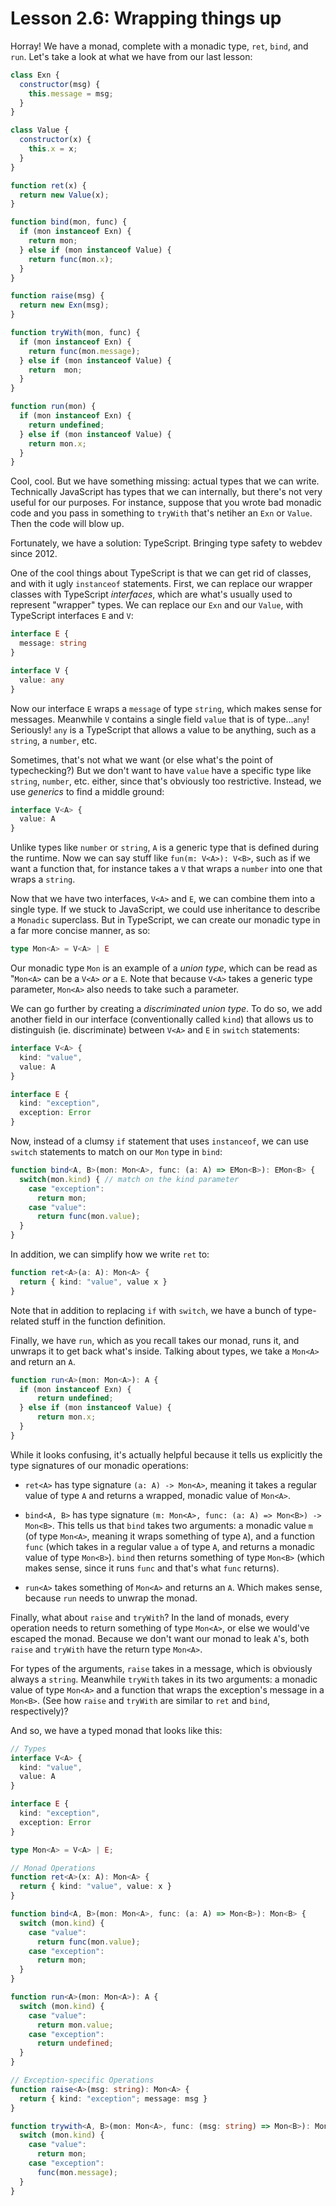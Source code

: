 # Lesson 2.6: Wrapping things up

Horray! We have a monad, complete with a monadic type, `ret`, `bind`, and `run`. Let's take a look at what we have from our last lesson:

```javascript
class Exn {
  constructor(msg) {
    this.message = msg;
  }
}

class Value {
  constructor(x) {
    this.x = x;
  }
}

function ret(x) {
  return new Value(x);
}

function bind(mon, func) {
  if (mon instanceof Exn) {
    return mon;
  } else if (mon instanceof Value) {
    return func(mon.x);
  }
}

function raise(msg) {
  return new Exn(msg);
}

function tryWith(mon, func) {
  if (mon instanceof Exn) {
    return func(mon.message);
  } else if (mon instanceof Value) {
    return  mon;
  }
}

function run(mon) {
  if (mon instanceof Exn) {
    return undefined;
  } else if (mon instanceof Value) {
    return mon.x;
  }
}
```

Cool, cool. But we have something missing: actual types that we can write. Technically JavaScript has types that we can internally, but there's not very useful for our purposes. For instance, suppose that you wrote bad monadic code and you pass in something to `tryWith` that's netiher an `Exn` or `Value`. Then the code will blow up.

Fortunately, we have a solution: TypeScript. Bringing type safety to webdev since 2012.

One of the cool things about TypeScript is that we can get rid of classes, and with it ugly `instanceof` statements. First, we can replace our wrapper classes with TypeScript _interfaces_, which are what's usually used to represent "wrapper" types. We can replace our `Exn` and our `Value`, with TypeScript interfaces `E` and `V`:

```typescript
interface E {
  message: string
}

interface V {
  value: any
}
```

Now our interface `E` wraps a `message` of type `string`, which makes sense for messages. Meanwhile `V` contains a single field `value` that is of type...`any`! Seriously! `any` is a TypeScript that allows a value to be anything, such as a `string`, a `number`, etc.

Sometimes, that's not what we want (or else what's the point of typechecking?) But we don't want to have `value` have a specific type like `string`, `number`, etc. either, since that's obviously too restrictive. Instead, we use _generics_ to find a middle ground:

```typescript
interface V<A> {
  value: A
}
```

Unlike types like `number` or `string`, `A` is a generic type that is defined during the runtime. Now we can say stuff like `fun(m: V<A>): V<B>`, such as if we want a function that, for instance takes a `V` that wraps a `number` into one that wraps a `string`.

Now that we have two interfaces, `V<A>` and `E`, we can combine them into a single type. If we stuck to JavaScript, we could use inheritance to describe a `Monadic` superclass. But in TypeScript, we can create our monadic type in a far more concise manner, as so:

```typescript
type Mon<A> = V<A> | E
```

Our monadic type `Mon` is an example of a _union type_, which can be read as "`Mon<A>` can be a `V<A>` _or_ a `E`. Note that because `V<A>` takes a generic type parameter, `Mon<A>` also needs to take such a parameter.

We can go further by creating a _discriminated union type_. To do so, we add another field in our interface (conventionally called `kind`) that allows us to distinguish (ie. discriminate) between `V<A>` and `E` in `switch` statements:

```typescript
interface V<A> {
  kind: "value",
  value: A
}

interface E {
  kind: "exception",
  exception: Error
}
```

Now, instead of a clumsy `if` statement that uses `instanceof`, we can use `switch` statements to match on our `Mon` type in `bind`:

```typescript
function bind<A, B>(mon: Mon<A>, func: (a: A) => EMon<B>): EMon<B> {
  switch(mon.kind) { // match on the kind parameter
    case "exception":
      return mon;
    case "value":
      return func(mon.value);
  }
}
```

In addition, we can simplify how we write `ret` to:

```typescript
function ret<A>(a: A): Mon<A> {
  return { kind: "value", value x }
}
```
Note that in addition to replacing `if` with `switch`, we have a bunch of type-related stuff in the function definition.

Finally, we have `run`, which as you recall takes our monad, runs it, and unwraps it to get back what's inside. Talking about types, we take a `Mon<A>` and return an `A`.

```typescript
function run<A>(mon: Mon<A>): A {
  if (mon instanceof Exn) {
      return undefined;
  } else if (mon instanceof Value) {
      return mon.x;
  }
}
```

While it looks confusing, it's actually helpful because it tells us explicitly the type signatures of our monadic operations:

- `ret<A>` has type signature `(a: A) -> Mon<A>`, meaning it takes a regular value of type `A` and returns a wrapped, monadic value of `Mon<A>`.

- `bind<A, B>` has type signature `(m: Mon<A>, func: (a: A) => Mon<B>) -> Mon<B>`. This tells us that `bind` takes two arguments: a monadic value `m` (of type `Mon<A>`, meaning it wraps something of type `A`), and a function `func` (which takes in a regular value `a` of type `A`, and returns a monadic value of type `Mon<B>`). `bind` then returns something of type `Mon<B>` (which makes sense, since it runs `func` and that's what `func` returns).

- `run<A>` takes something of `Mon<A>` and returns an `A`. Which makes sense, because `run` needs to unwrap the monad.

Finally, what about `raise` and `tryWith`? In the land of monads, every operation needs to return something of type `Mon<A>`, or else we would've escaped the monad. Because we don't want our monad to leak `A`'s, both `raise` and `tryWith` have the return type `Mon<A>`.

For types of the arguments, `raise` takes in a message, which is obviously always a `string`. Meanwhile `tryWith` takes in its two arguments: a monadic value of type `Mon<A>` and a function that wraps the exception's message in a `Mon<B>`. (See how `raise` and `tryWith` are similar to `ret` and `bind`, respectively)?

And so, we have a typed monad that looks like this:

```typescript
// Types
interface V<A> {
  kind: "value",
  value: A
}

interface E {
  kind: "exception",
  exception: Error
}

type Mon<A> = V<A> | E;

// Monad Operations
function ret<A>(x: A): Mon<A> {
  return { kind: "value", value: x }
}

function bind<A, B>(mon: Mon<A>, func: (a: A) => Mon<B>): Mon<B> {
  switch (mon.kind) {
    case "value":
      return func(mon.value);
    case "exception":
      return mon;
  }
}

function run<A>(mon: Mon<A>): A {
  switch (mon.kind) {
    case "value":
      return mon.value;
    case "exception":
      return undefined;
  }
}

// Exception-specific Operations
function raise<A>(msg: string): Mon<A> {
  return { kind: "exception"; message: msg }
}

function trywith<A, B>(mon: Mon<A>, func: (msg: string) => Mon<B>): Mon<B> {
  switch (mon.kind) {
    case "value":
      return mon;
    case "exception":
      func(mon.message);
  }
}
```